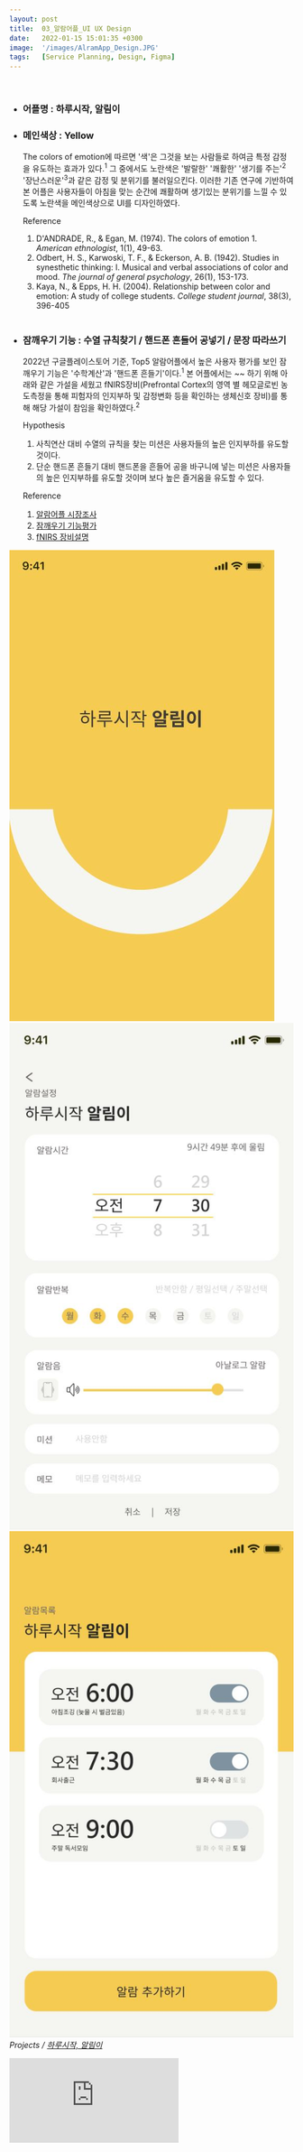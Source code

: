 ```yaml
---
layout: post
title:  03_알람어플_UI UX Design
date:   2022-01-15 15:01:35 +0300
image:  '/images/AlramApp_Design.JPG'
tags:   [Service Planning, Design, Figma]
---
```


<br/>

- ### 어플명 : 하루시작, 알림이 <br/>
- ### 메인색상 : Yellow <br/>
    The colors of emotion에 따르면 '색'은 그것을 보는 사람들로 하여금 특정 감정을 유도하는 효과가 있다.<sup>1</sup>
    그 중에서도 노란색은 '발랄한' '쾌활한' '생기를 주는'<sup>2</sup> '장난스러운'<sup>3</sup>과 같은 감정 및 분위기를 불러일으킨다. 이러한 기존 연구에 기반하여 본 어플은 사용자들이 아침을 맞는 순간에 쾌활하며 생기있는 분위기를 느낄 수 있도록 노란색을 메인색상으로 UI를 디자인하였다.<br/>

    Reference
    1. D'ANDRADE, R., & Egan, M. (1974). The colors of emotion 1. *American ethnologist*, 1(1), 49-63.
    2. Odbert, H. S., Karwoski, T. F., & Eckerson, A. B. (1942). Studies in synesthetic thinking: I. Musical and verbal associations of color and mood. *The journal of general psychology*, 26(1), 153-173.
    3. Kaya, N., & Epps, H. H. (2004). Relationship between color and emotion: A study of college students. *College student journal*, 38(3), 396-405 <br/><br/>

- ### 잠깨우기 기능 : 수열 규칙찾기 / 핸드폰 흔들어 공넣기 / 문장 따라쓰기<br/>
    2022년 구글플레이스토어 기준, Top5 알람어플에서 높은 사용자 평가를 보인 잠깨우기 기능은 '수학계산'과 '핸드폰 흔들기'이다.<sup>1</sup> 본 어플에서는 ~~ 하기 위해 아래와 같은 가설을 세웠고 fNIRS장비(Prefrontal Cortex의 영역 별 헤모글로빈 농도측정을 통해 피험자의 인지부하 및 감정변화 등을 확인하는 생체신호 장비)를 통해 해당 가설이 참임을 확인하였다.<sup>2</sup> <br/>

    Hypothesis
    1. 사칙연산 대비 수열의 규칙을 찾는 미션은 사용자들의 높은 인지부하를 유도할 것이다.
    2. 단순 핸드폰 흔들기 대비 핸드폰을 흔들어 공을 바구니에 넣는 미션은 사용자들의 높은 인지부하를 유도할 것이며 보다 높은 즐거움을 유도할 수 있다.

    Reference
    1. [알람어플 시장조사](https://hongdaye71.github.io/blog/alram-mobile-app-research)
    2. [잠깨우기 기능평가]((https://hongdaye71.github.io/blog/alram-mobile-app-serviceplanning))
    3. [fNIRS 장비설명](https://hongdaye71.github.io/blog/fnirs)


<!--작업물 세부 이미지!-->
<div class="gallery-box">
  <div class="gallery">
    <img src="/images/Posting/AlramApp/02.JPG" alt="Project">
    <img src="/images/Posting/AlramApp/03.JPG" alt="Project">
    <img src="/images/Posting/AlramApp/06.JPG" alt="Project">
  </div>
  <em>Projects / <a href="https://unsplash.com/" target="_blank">하루시작, 알림이</a></em>
</div>
<!--작업물 영상!-->
<p><iframe src="https://www.youtube.com/embed/RpW-rzw1kx8" frameborder="0" allowfullscreen></iframe></p>


<!--
Test Color : 
Red(Exciting)
yellow(Playful)
Blue(선호되는 컬러니까 테스트 / red,yellow랑 비교용)

논문 : the colors of emotion’ 
https://anthrosource.onlinelibrary.wiley.com/doi/pdf/10.1525/ae.1974.1.1.02a00030
 -->